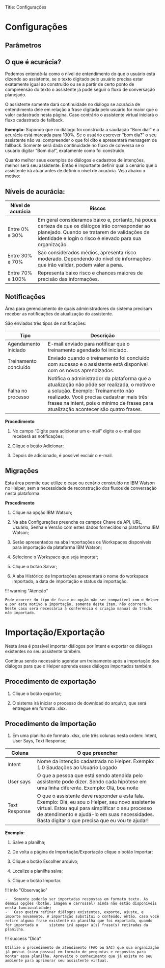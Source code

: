 Title: Configurações

# Configurações

## Parâmetros

## O que é acurácia?

Podemos entendê-la como o nível de entendimento do que o usuário está dizendo ao assistente, se o texto digitado pelo usuário precisa estar exatamente igual ao construído ou se a partir de certo ponto de compreensão do texto o assistente já pode seguir o fluxo de conversação planejado.

O assistente somente dará continuidade no diálogo se acurácia de entendimento dele em relação a frase digitada pelo usuário for maior que o valor cadastrado nesta página. Caso contrário o assistente virtual iniciará o fluxo  cadastrado de fallback.

**Exemplo:** Supondo que no diálogo foi construída a saudação “Bom dia!” e a acurácia está marcada para 100%. Se o usuário escrever “bom dia?” o seu assistente não vai compreender o que foi dito e apresentará mensagem de fallback. Somente será dada continuidade no fluxo de conversa se o usuário digitar “Bom dia!”, exatamente como foi construído.

Quanto melhor seus exemplos de diálogos e cadastros de intenções, melhor será seu assistente. Então é importante definir qual o cenário que o assistente irá atuar antes de definir o nível de acurácia. Veja abaixo o motivo:

## Níveis de acurácia:

|Nível de acurácia|Riscos|
|-|-|
| Entre 0% e 30%   | Em geral consideramos baixo e, portanto, há pouca certeza de que os diálogos irão corresponder ao planejado. Quando se tratarem de validações de identidade e login o risco é elevado para sua organização. |
| Entre 30% e 70%  | São considerados médios, apresenta risco moderado. Dependendo do nível de informações que irão validar, podem valer a pena.|
| Entre 70% e 100% | Representa baixo risco e chances maiores de precisão das informações.|

## Notificações

Área para gerenciamento de quais administradores do sistema precisam receber as notificações de atualização do assistente.

São enviados três tipos de notificações:

|Tipo|Descrição|
|-|-|
|Agendamento iniciado| E-mail enviado para notificar que o treinamento agendado foi iniciado.|
|Treinamento concluído | Enviado quando o treinamento foi concluído com sucesso e o assistente está disponível com os novos aprendizados.|
| Falha no processo| Notifica o administrador da plataforma que a atualização não pôde ser realizada, o motivo e a solução. Exemplo: Treinamento não realizado. Você precisa cadastrar mais três frases na intent, pois o mínimo de frases para atualização acontecer são quatro frases.|

**Procedimento**

1.  No campo “Digite para adicionar um e-mail” digite o e-mail que receberá as notificações;

2.  Clique o botão Adicionar;

3.  Depois de adicionado, é possível excluir o e-mail.

## Migrações

Esta área permite que utilize o case ou cenário construído no IBM Watson no Helper, sem a necessidade de reconstrução dos fluxos de conversação nesta plataforma.

**Procedimento**

1.  Clique na opção IBM Watson;

2.  Na aba Configurações preencha os campos Chave da API, URL, Usuário, Senha e Versão com estes dados fornecidos na plataforma IBM Watson;

3.  Serão apresentados na aba Importações os Workspaces disponíveis para importação da plataforma IBM Watson;

4.  Selecione o Workspace que seja importar;

5.  Clique o botão Salvar;

6.  A aba Histórico de Importações apresentará o nome do workspace importado, a data de importação e status da importação.

!!! warning  "Atenção"

    Pode ocorrer do tipo de frase ou opção não ser compatível com o Helper e por este motivo a importação, somente deste item, não ocorrerá. Neste caso será necessária a conferência e criação manual do trecho não importado.

# Importação/Exportação

Nesta área é possível importar diálogos por intent e exportar os diálogos existentes no seu assistente também.

Continua sendo necessário agendar um treinamento após a importação dos diálogos para que o Helper aprenda esses diálogos importados também.

## Procedimento de exportação

1.  Clique o botão exportar;

2.  O sistema irá iniciar o processo de download do arquivo, que será entregue em formato .xlsx.

## Procedimento de importação

1.  Em uma planilha de formato .xlsx, crie três colunas nesta ordem: Intent, User Says, Text Response;

|Coluna|O que preencher|
|-|-|
|Intent| Nome da intenção cadastrada no Helper. Exemplo: 1.0 Saudações ao Usuário Logado|
| User says | O que a pessoa que está sendo atendida pelo assistente pode dizer. Sendo cada hipótese em uma linha diferente. Exemplo: Olá, boa noite|
| Text Response | O que o assistente deve responder a esta fala. Exemplo: Olá, eu sou o Helper, seu novo assistente virtual. Estou aqui para simplificar o seu processo de atendimento e ajudá-lo em suas necessidades. Basta digitar o que precisa que eu vou te ajudar!|

**Exemplo:**

1.  Salve a planilha;

2.  De volta a página de Importação/Exportação clique o botão Importar;

3.  Clique o botão Escolher arquivo;

4.  Localize a planilha salva;

5.  Clique o botão Importar.

!!! info "Observação"

    -   Somente poderão ser importadas respostas em formato texto. As demais opções (botão, imagem e carrossel) ainda não estão disponíveis nesta funcionalidade;
    -   Caso queira refinar diálogos existentes, exporte, ajuste, e importe novamente. A importação substitui o conteúdo, então, caso você retire alguma frase existente na planilha que foi exportada, quando for importada o     sistema irá apagar a(s) frase(s) retiradas da planilha.


!!! success "Dica"

    Utilize o procedimento de atendimento (FAQ ou SAC) que sua organização já possui (caso possua) em formato de perguntas e respostas para montar essa planilha. Aproveite o conhecimento que já existe no seu ambiente para aprimorar seu assistente virtual.

